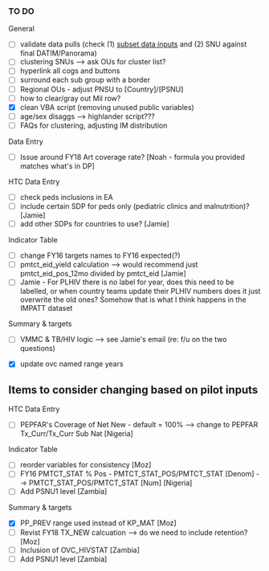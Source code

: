 
### TO DO

General
- [ ] validate data pulls (check (1) [subset data inputs](https://github.com/achafetz/ICPI/blob/master/DataPack/Documents/DP_Indicators.md) and (2)
SNU against final DATIM/Panorama)
- [ ] clustering SNUs --> ask OUs for cluster list?
- [ ] hyperlink all cogs and buttons
- [ ] surround each sub group with a border
- [ ] Regional OUs - adjust PNSU to [Country]/[PSNU]
- [ ] how to clear/gray out Mil row?
- [x] clean VBA script (removing unused public variables)
- [ ] age/sex disaggs --> highlander script???
- [ ] FAQs for clustering, adjusting IM distribution

Data Entry
- [ ] Issue around FY18 Art coverage rate? [Noah - formula you provided matches what's in DP]

HTC Data Entry
- [ ] check peds inclusions in EA
- [ ] include certain SDP for peds only (pediatric clinics and malnutrition)? [Jamie]
- [ ] add other SDPs for countries to use? [Jamie]

Indicator Table
- [ ] change FY16 targets names to FY16 expected(?)
- [ ]  pmtct_eid_yield calculation --> would recommend just pmtct_eid_pos_12mo divided by pmtct_eid [Jamie]
- [ ] Jamie - For PLHIV there is no label for year, does this need to be labelled, or when country teams update their PLHIV numbers does it just overwrite the old ones? Somehow that is what I think happens in the IMPATT dataset

Summary & targets
- [ ] VMMC & TB/HIV logic --> see Jamie's email (re: f/u on the two questions)
- [x] update ovc named range years


## Items to consider changing based on pilot inputs
HTC Data Entry
- [ ] PEPFAR's Coverage of Net New - default = 100% --> change to PEPFAR Tx_Curr/Tx_Curr Sub Nat [Nigeria]

Indicator Table
- [ ] reorder variables for consistency [Moz]
- [ ] FY16 PMTCT_STAT % Pos - PMTCT_STAT_POS/PMTCT_STAT [Denom] --> PMTCT_STAT_POS/PMTCT_STAT [Num] [Nigeria]
- [ ] Add PSNU1 level [Zambia]

Summary & targets
- [x] PP_PREV range used instead of KP_MAT [Moz]
- [ ] Revist FY18 TX_NEW calcuation --> do we need to include retention? [Moz]
- [ ] Inclusion of OVC_HIVSTAT [Zambia]
- [ ] Add PSNU1 level [Zambia]

